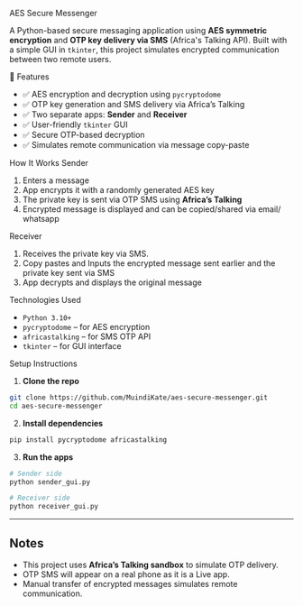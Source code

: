  AES Secure Messenger

A Python-based secure messaging application using **AES symmetric encryption** and **OTP key delivery via SMS** (Africa's Talking API). Built with a simple GUI in `tkinter`, this project simulates encrypted communication between two remote users.

📌 Features

- ✅ AES encryption and decryption using `pycryptodome`
- ✅ OTP key generation and SMS delivery via Africa’s Talking
- ✅ Two separate apps: **Sender** and **Receiver**
- ✅ User-friendly `tkinter` GUI
- ✅ Secure OTP-based decryption
- ✅ Simulates remote communication via message copy-paste



 How It Works
 Sender
1. Enters a message
2. App encrypts it with a randomly generated AES key
3. The private key is sent via OTP SMS using **Africa’s Talking**
4. Encrypted message is displayed and can be copied/shared via email/ whatsapp

 Receiver
1. Receives the private key via SMS.
2. Copy pastes and Inputs the encrypted message sent earlier and the private key sent via SMS
3. App decrypts and displays the original message

 Technologies Used

- `Python 3.10+`
- `pycryptodome` – for AES encryption
- `africastalking` – for SMS OTP API
- `tkinter` – for GUI interface


Setup Instructions

1. **Clone the repo**

```bash
git clone https://github.com/MuindiKate/aes-secure-messenger.git
cd aes-secure-messenger
```

2. **Install dependencies**

```bash
pip install pycryptodome africastalking
```

3. **Run the apps**

```bash
# Sender side
python sender_gui.py

# Receiver side
python receiver_gui.py
```

---

##  Notes

* This project uses **Africa’s Talking sandbox** to simulate OTP delivery.
* OTP SMS will appear on a real phone as it is a Live app.
* Manual transfer of encrypted messages simulates remote communication.



